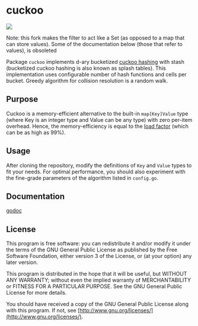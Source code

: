 # cuckoo
<img src="http://upload.wikimedia.org/wikipedia/commons/thumb/1/16/NeomorphusSalviniSmit.jpg/220px-NeomorphusSalviniSmit.jpg"></img>

Note: this fork makes the filter to act like a Set (as opposed to a map that can
store values).  Some of the documentation below (those that refer to values), is
obsoleted

Package `cuckoo` implements d-ary bucketized [cuckoo hashing](http://en.wikipedia.org/wiki/Cuckoo_hashing) with stash (bucketized cuckoo hashing is also known as splash tables).
This implementation uses configurable number of hash functions and cells per bucket.
Greedy algorithm for collision resolution is a random walk.

## Purpose
Cuckoo is a memory-efficient alternative to the built-in `map[Key]Value` type (where Key is an integer type and Value can be any type) with zero per-item overhead.
Hence, the memory-efficiency is equal to the [load factor](http://en.wikipedia.org/wiki/Hash_table#Key_statistics) (which can be as high as 99%).

## Usage
After cloning the repository, modify the definitions of `Key` and `Value` types to fit your needs. For optimal performance, you should also experiment with the fine-grade parameters of the algorithm listed in `config.go`.

## Documentation
[godoc](http://godoc.org/github.com/salviati/cuckoo)

## License
This program is free software: you can redistribute it and/or modify
it under the terms of the GNU General Public License as published by
the Free Software Foundation, either version 3 of the License, or
(at your option) any later version.

This program is distributed in the hope that it will be useful,
but WITHOUT ANY WARRANTY; without even the implied warranty of
MERCHANTABILITY or FITNESS FOR A PARTICULAR PURPOSE. See the
GNU General Public License for more details.

You should have received a copy of the GNU General Public License
along with this program. If not, see [http://www.gnu.org/licenses/](http://www.gnu.org/licenses/).
